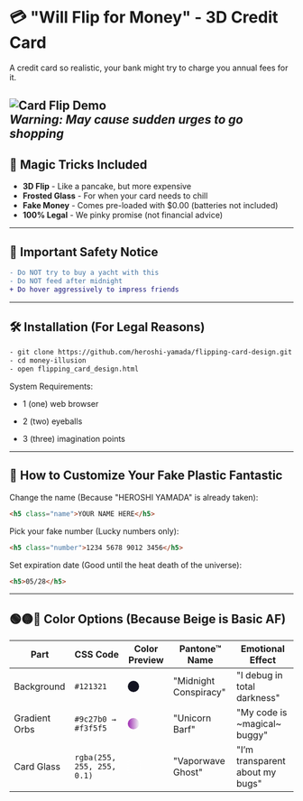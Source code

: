 # 💳 "Will Flip for Money" - 3D Credit Card

A credit card so realistic, your bank might try to charge you annual fees for it.  

![Card Flip Demo](https://media.giphy.com/media/v1.Y2lkPTc5MGI3NjExaW5hYnNqMGRzcDBvMGhvenB2Z29jY3I1MHp2NmxwcTRtdXhhd3djaCZlcD12MV9naWZzX3NlYXJjaCZjdD1n/zhXV4205dFjE6cx5zZ/giphy.gif)  
*Warning: May cause sudden urges to go shopping*
---
## 🎩 Magic Tricks Included
- **3D Flip** - Like a pancake, but more expensive
- **Frosted Glass** - For when your card needs to chill
- **Fake Money** - Comes pre-loaded with $0.00 (batteries not included)
- **100% Legal** - We pinky promise (not financial advice)
---

## 🚨 Important Safety Notice
```diff
- Do NOT try to buy a yacht with this
- Do NOT feed after midnight
+ Do hover aggressively to impress friends
```
---
## 🛠️ Installation (For Legal Reasons)
```bash
- git clone https://github.com/heroshi-yamada/flipping-card-design.git
- cd money-illusion
- open flipping_card_design.html
```
  
  System Requirements:
- 1 (one) web browser

- 2 (two) eyeballs

- 3 (three) imagination points
  
---
## 🔧 How to Customize Your Fake Plastic Fantastic
Change the name (Because "HEROSHI YAMADA" is already taken):
```html
<h5 class="name">YOUR NAME HERE</h5>
```

Pick your fake number (Lucky numbers only):

```html
<h5 class="number">1234 5678 9012 3456</h5>
```

Set expiration date (Good until the heat death of the universe):

```html
<h5>05/28</h5>
```
---
## 🟢🟡🔴 Color Options (Because Beige is Basic AF)

| Part              | CSS Code                      | Color Preview           | Pantone™ Name               | Emotional Effect                  |
|------------------|-------------------------------|-------------------------|-----------------------------|-----------------------------------|
| Background       | `#121321`                     | <div style="background-color: #121321; width: 20px; height: 20px; border-radius: 50%; display: inline-block;"></div> | "Midnight Conspiracy"       | "I debug in total darkness"       |
| Gradient Orbs    | `#9c27b0 → #f3f5f5`           | <div style="background: linear-gradient(90deg, #9c27b0, #f3f5f5); width: 20px; height: 20px; border-radius: 50%; display: inline-block;"></div> | "Unicorn Barf"              | "My code is ~magical~ buggy"      |
| Card Glass       | `rgba(255, 255, 255, 0.1)`    | <div style="background: rgba(255, 255, 255, 0.1); width: 20px; height: 20px; border-radius: 2px; display: inline-block; border: 1px dashed #fff;"></div> | "Vaporwave Ghost"           | "I’m transparent about my bugs"   |
